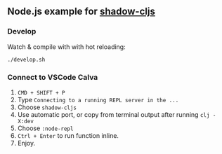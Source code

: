 
Node.js example for [shadow-cljs](https://github.com/thheller/shadow-cljs)
----

### Develop

Watch & compile with with hot reloading:

```
./develop.sh
```


### Connect to VSCode Calva

1. `CMD + SHIFT + P`
2. Type `Connecting to a running REPL server in the ...`
3. Choose `shadow-cljs`
4. Use automatic port, or copy from terminal output after running `clj -X:dev`
5. Choose `:node-repl`
6. `Ctrl + Enter` to run function inline.
7. Enjoy.


